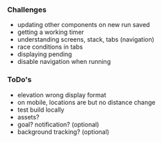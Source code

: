 ### Challenges

- updating other components on new run saved
- getting a working timer
- understanding screens, stack, tabs (navigation)
- race conditions in tabs
- displaying pending
- disable navigation when running

### ToDo's

- elevation wrong display format
- on mobile, locations are but no distance change
- test build locally
- assets?
- goal? notification? (optional)
- background tracking? (optional)
